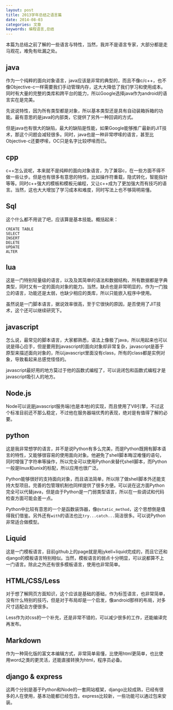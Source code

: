```yaml
---
layout: post
title: 2013学年总结之语言篇
date: 2014-08-03
categories: 文章
keywords: 编程语言,总结
---
```


本篇为总结之前了解的一些语言与特性，当然，我并不是语言专家，大部分都是走马观花，难免有纰漏之处。

<!--more-->

## java

作为一个纯粹的面向对象语言，java应该是非常的典型的，而且不像c/c++，也不像Objective-c一样需要我们手动管理内存，这大大降低了我们学习和使用成本。同时有大量的完整的类库和跨平台的能力，所以Google选择java作为android的语言实在是完美。

先说说特性，因为所有类型都是对象，所以基本类型还是具有自动装箱拆箱的功能。最有意思的是java的内部类，它提供了另外一种回调的方式。

但是java也有很大的缺陷，最大的缺陷是性能，如果Google能够推广最新的JIT技术，那这个问题会减轻很多。同时，java也是一种非常啰嗦的语言，甚至比Objective-c还要啰嗦，OC只是名字比较啰嗦而已。

## cpp

c++怎么说呢，本来就不是纯粹的面向对象语言，为了兼容c，在一些方面不得不做一些让步。但是也有很多有意思的特性，比如操作符重载，隐式转化，智能指针等等。同时c++强大的模板和模板元编程，又让c++成为了更加强大而有技巧的语言。当然，这也大大增加了学习成本和难度，同时写法上也不够简明易懂。

## Sql

这个什么都不用说了吧，应该算是基本技能。概括起来：
	
```
CREATE TABLE
SELECT
INSERT
DELETE
UPDATE
ALTER
```

## lua

这是一门特别轻量级的语言，以及及其简单的语法和数据结构，所有数据都是字典类型，同时又有一定的面向对象的能力。当然，缺点也是非常明显的，作为一门独立的语言，功能还是太弱，也缺少相应的类库，所以只能嵌入程序中使用。

虽然说是一门脚本语言，据说效率很高，至于它很快的原因，是否使用了JIT技术，这个还可以继续研究下。

## javascript

怎么说，最常见的脚本语言，大家都熟悉，语法上像极了java，所以用起来也可以说是得心应手，但是要用到javascript的面向对象却非常复杂，javascript是基于原型来描述面向对象的，所以javascript里面没有class，所有的class都是实例对象，导致看起来总感觉怪怪的。

javascript最好用的地方莫过于他的函数式编程了，可以说闭包和函数式编程才是javascript吸引人的地方。

## Node.js

Node可以说是javascript服务端(也是本地)的实现，而且使用了V8引擎，不过这个标准目前还不那么稳定，不过他在服务器端优秀的表现，绝对是有值得了解的必要。

## python

这是我非常想学的语言，并不是说Python有多么完美，而是Python既拥有脚本语言的特性，又能够很容易的使用面向对象。他避免了shell脚本晦涩难懂的语句，同时增强了字符串等操作，所以完全可以使用Python来替代shell脚本，而Python一般是linux和unix的标配，所以应用也很广泛。

Python能够很好的支持面向对象，而且语法简单，所以除了做shell脚本外还能支持大型项目。完善的包管理机制也同样提供了很多方便。可以说在这方面Python完全可以代替java，但是由于Python是一门弱类型语言，所以在一些调试和代码检查方面可能会差一点。

Python中比较有意思的一个是函数装饰器，像`@static_method`，这个思想倒是值得我们借鉴。另外还有`with`的语法也比`try...catch...`简洁很多。可以说Python非常适合做模型。

## Liquid

这是一门模板语言，目前github上的page就是用jykell+liquid完成的，而且它还和django的模板语言特别相似。当然，模板语言的弱点十分明显，可以说都算不上一门语言。除此之外还有很多模板语言，使用也非常简单。

## HTML/CSS/Less

对于想了解网页方面知识，这个应该是基础的基础，作为标签语言，也非常简单，没有什么特别的技巧，但是对于布局却是一个启发，像android那样的布局，对多尺寸适配会方便很多。

Less作为对css的一个补充，还是非常不错的，可以减少很多的工作，还能编译完再发布。

## Markdown

作为一种简化版的富文本编辑方式，非常简单易懂，比使用html更简单，也比使用word之类的更灵活，还能直接转换为html，程序员必备。

## django & express

这两个分别是基于Python和Node的一套网站框架，django比较成熟，已经有很多的人在使用，基本功能都已经包含。express比较新，一些功能可以通过包来安装。